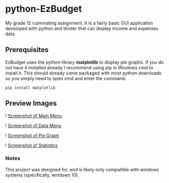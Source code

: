 # python-EzBudget
My grade 12 culminating assignment. It is a fairly basic GUI application developed with python and tkinter that can display income and expenses data.

## Prerequisites
EzBudget uses the python library **matplotlib** to display pie graphs. If you do not have it installed already I recommend using pip in Windows cmd to install it. This should already come packaged with most python downloads so you simply need to open cmd and enter the command:

```
pip install matplotlib
```
## Preview Images
! [Screenshot of Main Menu](https://github.com/bj-phillips/python-EzBudget/blob/master/Preview%20Images/Capture1.PNG)

! [Screenshot of Data Menu](https://github.com/bj-phillips/python-EzBudget/blob/master/Preview%20Images/Capture2.PNG)

! [Screenshot of Pie Graph](https://github.com/bj-phillips/python-EzBudget/blob/master/Preview%20Images/Capture3.PNG)

! [Screenshot of Statistics](https://github.com/bj-phillips/python-EzBudget/blob/master/Preview%20Images/Capture4.PNG)

### Notes 
This project was designed for, and is likely only compatible with windows systems (specifically, windows 10).
